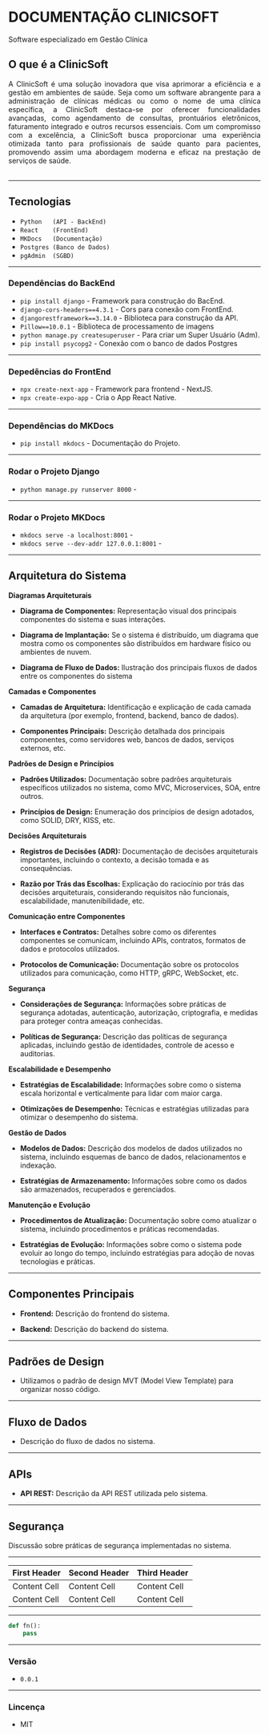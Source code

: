 # DOCUMENTAÇÃO CLINICSOFT

Software especializado em Gestão Clínica

## **O que é a ClinicSoft**
<div style="text-align: justify;">
A ClinicSoft é uma solução inovadora que visa aprimorar a eficiência e a gestão em ambientes de saúde. Seja como um software abrangente para a administração de clínicas médicas ou como o nome de uma clínica específica, a ClinicSoft destaca-se por oferecer funcionalidades avançadas, como agendamento de consultas, prontuários eletrônicos, faturamento integrado e outros recursos essenciais. Com um compromisso com a excelência, a ClinicSoft busca proporcionar uma experiência otimizada tanto para profissionais de saúde quanto para pacientes, promovendo assim uma abordagem moderna e eficaz na prestação de serviços de saúde.
</div><br>

---------------------------

## **Tecnologias**
* `Python   (API - BackEnd)`
* `React    (FrontEnd)`
* `MKDocs   (Documentação)`
* `Postgres (Banco de Dados)`
* `pgAdmin  (SGBD)`

---------------------------

### **Dependências do BackEnd**
* `pip install django`          - Framework para construção do BacEnd.
* `django-cors-headers==4.3.1`  - Cors para conexão com FrontEnd.
* `djangorestframework==3.14.0` - Biblioteca para construção da API.
* `Pillow==10.0.1`              - Biblioteca de processamento de imagens
* `python manage.py createsuperuser` - Para criar um Super Usuário (Adm).
* `pip install psycopg2` - Conexão com o banco de dados Postgres   
---------------------------

### **Depedências do FrontEnd**
* `npx create-next-app` - Framework para frontend - NextJS.
* `npx create-expo-app` - Cria o App React Native.

---------------------------

### **Dependências do MKDocs**
* `pip install mkdocs`  - Documentação do Projeto.

---------------------------

### **Rodar o Projeto Django**
* `python manage.py runserver 8000` - 

---------------------------

### **Rodar o Projeto MKDocs**
* `mkdocs serve -a localhost:8001` - 
* `mkdocs serve --dev-addr 127.0.0.1:8001` - 

---------------------------

## **Arquitetura do Sistema**
**Diagramas Arquiteturais**


* **Diagrama de Componentes:**
Representação visual dos principais componentes do sistema e suas interações.


* **Diagrama de Implantação:**
Se o sistema é distribuído, um diagrama que mostra como os componentes são distribuídos em hardware físico ou ambientes de nuvem.


* **Diagrama de Fluxo de Dados:**
Ilustração dos principais fluxos de dados entre os componentes do sistema


**Camadas e Componentes**

* **Camadas de Arquitetura:**
Identificação e explicação de cada camada da arquitetura (por exemplo, frontend, backend, banco de dados).

* **Componentes Principais:**
Descrição detalhada dos principais componentes, como servidores web, bancos de dados, serviços externos, etc.

**Padrões de Design e Princípios**

* **Padrões Utilizados:**
Documentação sobre padrões arquiteturais específicos utilizados no sistema, como MVC, Microservices, SOA, entre outros.

* **Princípios de Design:**
Enumeração dos princípios de design adotados, como SOLID, DRY, KISS, etc.

**Decisões Arquiteturais**

* **Registros de Decisões (ADR):**
Documentação de decisões arquiteturais importantes, incluindo o contexto, a decisão tomada e as consequências.

* **Razão por Trás das Escolhas:**
Explicação do raciocínio por trás das decisões arquiteturais, considerando requisitos não funcionais, escalabilidade, manutenibilidade, etc.

**Comunicação entre Componentes**

* **Interfaces e Contratos:**
Detalhes sobre como os diferentes componentes se comunicam, incluindo APIs, contratos, formatos de dados e protocolos utilizados.

* **Protocolos de Comunicação:**
Documentação sobre os protocolos utilizados para comunicação, como HTTP, gRPC, WebSocket, etc.

**Segurança**

* **Considerações de Segurança:**
Informações sobre práticas de segurança adotadas, autenticação, autorização, criptografia, e medidas para proteger contra ameaças conhecidas.

* **Políticas de Segurança:**
Descrição das políticas de segurança aplicadas, incluindo gestão de identidades, controle de acesso e auditorias.

**Escalabilidade e Desempenho**

* **Estratégias de Escalabilidade:**
Informações sobre como o sistema escala horizontal e verticalmente para lidar com maior carga.

* **Otimizações de Desempenho:**
Técnicas e estratégias utilizadas para otimizar o desempenho do sistema.

**Gestão de Dados**

* **Modelos de Dados:**
Descrição dos modelos de dados utilizados no sistema, incluindo esquemas de banco de dados, relacionamentos e indexação.

* **Estratégias de Armazenamento:**
Informações sobre como os dados são armazenados, recuperados e gerenciados.

**Manutenção e Evolução**

* **Procedimentos de Atualização:**
Documentação sobre como atualizar o sistema, incluindo procedimentos e práticas recomendadas.

* **Estratégias de Evolução:**
Informações sobre como o sistema pode evoluir ao longo do tempo, incluindo estratégias para adoção de novas tecnologias e práticas.
---------------------------
## **Componentes Principais**

- **Frontend:**
  Descrição do frontend do sistema.

- **Backend:**
  Descrição do backend do sistema.
---------------------------
## **Padrões de Design**

- Utilizamos o padrão de design MVT (Model View Template) para organizar nosso código.

---------------------------
## **Fluxo de Dados**
- Descrição do fluxo de dados no sistema.

---------------------------

## **APIs**

- **API REST:**
  Descrição da API REST utilizada pelo sistema.
---------------------------
## **Segurança**

Discussão sobre práticas de segurança implementadas no sistema. 

---------------------------

First Header | Second Header | Third Header
------------ | ------------- | ------------
Content Cell | Content Cell  | Content Cell
Content Cell | Content Cell  | Content Cell

---------------------------

```python
def fn():
    pass
```

---------------------------

### Versão
* `0.0.1`

---------------------------

### Lincença
* MIT